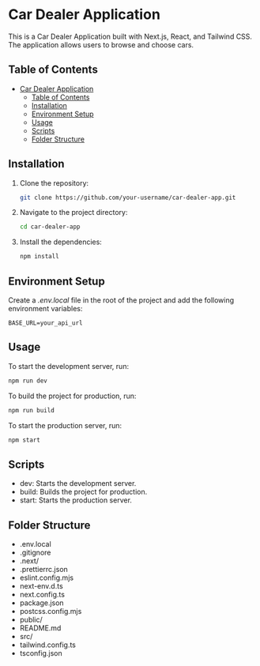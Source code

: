 # Car Dealer Application

This is a Car Dealer Application built with Next.js, React, and Tailwind CSS. The application allows users to browse and choose cars.

## Table of Contents

- [Car Dealer Application](#car-dealer-application)
  - [Table of Contents](#table-of-contents)
  - [Installation](#installation)
  - [Environment Setup](#environment-setup)
  - [Usage](#usage)
  - [Scripts](#scripts)
  - [Folder Structure](#folder-structure)

## Installation

1. Clone the repository:
   ```sh
   git clone https://github.com/your-username/car-dealer-app.git
   ```
2. Navigate to the project directory:
   ```sh
   cd car-dealer-app
   ```
3. Install the dependencies:
   ```sh
   npm install
   ```

## Environment Setup

Create a _.env.local_ file in the root of the project and add the following environment variables:

```env
BASE_URL=your_api_url
```

## Usage

To start the development server, run:

```sh
npm run dev
```

To build the project for production, run:

```sh
npm run build
```

To start the production server, run:

```sh
npm start
```

## Scripts

- dev: Starts the development server.
- build: Builds the project for production.
- start: Starts the production server.

## Folder Structure

- .env.local
- .gitignore
- .next/
- .prettierrc.json
- eslint.config.mjs
- next-env.d.ts
- next.config.ts
- package.json
- postcss.config.mjs
- public/
- README.md
- src/
- tailwind.config.ts
- tsconfig.json
